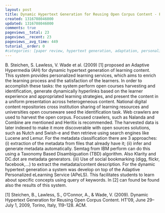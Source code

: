 ```yaml
---
layout: post
title: Dynamic Hypertext Generation for Reusing Open Corpus Content - Paper Review
created: 1316708046000
updated: 1316708046000
comments: true
pageviews__total: 23
pageviews__recent: 23
pageviews__avg_time: 449
tutorial__order: 0
#categories: [paper review, hypertext generation, adaptation, personalisation, open corpus content, metadata generation, e-learning]
---
```

B. Steichen, S. Lawless, V. Wade et al. (2009) [1] proposed an Adaptive Hypermedia (AH) for dynamic hypertext generation of learning content. This system provides personalized learning services, which aims to enrich the learning process and the satisfaction of the learners. In order to accomplish these tasks: the system perform open courses harvesting and identification, generate dynamically hyperlinks based on the learner experience and appropriated learning strategies, and present the content in a uniform presentation across heterogeneous content. National digital content repositories cross institution sharing of learning resources and universities open courseware seed the identification task. Web crawlers are used to harvest the open corpus. Focused crawlers, such as Nalanda and Combine are mentioned and Heritix is recommended.  The harvested data is later indexed to make it more discoverable with open sources solutions, such as Nutch and Swish-e and then retrieve using search engines like Lucene and Lemur. For the metadata classification there are 3 approaches: (i) extraction of the metadata from files that already have it; (ii) infer and generate metadata automatically. Semtag from IBM perform can do this using a Taxonomy Based Disambiguation (TBD) algorithm. Also Klarity and DC.dot are metadata generators. (iii) Use of social bookmarking (digg, flickr, facebook,…) to extract the metadata/content description. For the dynamic hypertext generation a system was develop on top of the Adaptive Personalized eLearning Service (APeLS). This facilitates students to learn about specific concepts using query of keywords. In [2] can found be found also the results of this system.
<!--More-->

[1] Steichen, B., Lawless, S., O’Connor, A., & Wade, V. (2009). Dynamic Hypertext Generation for Reusing Open Corpus Content. HT’09, June 29–July 1, 2009, Torino, Italy, 119-128. ACM.
